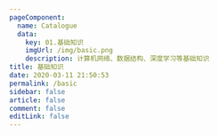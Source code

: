 ```yaml
---
pageComponent: 
  name: Catalogue
  data: 
    key: 01.基础知识
    imgUrl: /img/basic.png
    description: 计算机网络、数据结构、深度学习等基础知识
title: 基础知识
date: 2020-03-11 21:50:53
permalink: /basic
sidebar: false
article: false
comment: false
editLink: false
---
```


